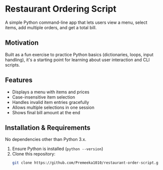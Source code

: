 # Restaurant  Ordering Script 

A simple Python command-line app that lets users view a menu, select items, add multiple orders, and get a total bill.

##  Motivation

Built as a fun exercise to practice Python basics (dictionaries, loops, input handling), it's a starting point for learning about user interaction and CLI scripts.

##  Features

- Displays a menu with items and prices  
- Case-insensitive item selection  
- Handles invalid item entries gracefully  
- Allows multiple selections in one session  
- Shows final bill amount at the end

##  Installation & Requirements

No dependencies other than Python 3.x.

1. Ensure Python is installed (`python --version`)
2. Clone this repository:
   ```bash
   git clone https://github.com/Premeeka1010/restaurant-order-script.git
